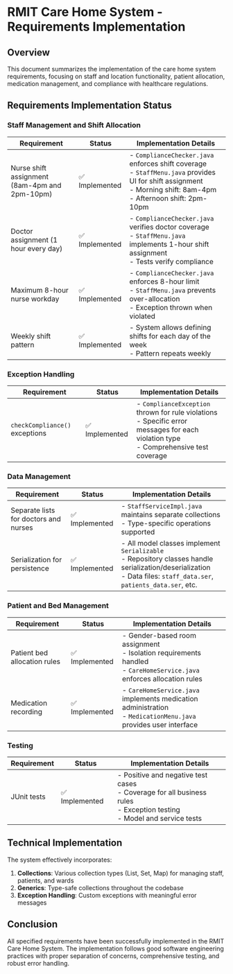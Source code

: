 # RMIT Care Home System - Requirements Implementation

## Overview
This document summarizes the implementation of the care home system requirements, focusing on staff and location functionality, patient allocation, medication management, and compliance with healthcare regulations.

## Requirements Implementation Status

### Staff Management and Shift Allocation

| Requirement | Status | Implementation Details |
|-------------|--------|------------------------|
| Nurse shift assignment (8am-4pm and 2pm-10pm) | ✅ Implemented | - `ComplianceChecker.java` enforces shift coverage<br>- `StaffMenu.java` provides UI for shift assignment<br>- Morning shift: 8am-4pm<br>- Afternoon shift: 2pm-10pm |
| Doctor assignment (1 hour every day) | ✅ Implemented | - `ComplianceChecker.java` verifies doctor coverage<br>- `StaffMenu.java` implements 1-hour shift assignment<br>- Tests verify compliance |
| Maximum 8-hour nurse workday | ✅ Implemented | - `ComplianceChecker.java` enforces 8-hour limit<br>- `StaffMenu.java` prevents over-allocation<br>- Exception thrown when violated |
| Weekly shift pattern | ✅ Implemented | - System allows defining shifts for each day of the week<br>- Pattern repeats weekly |

### Exception Handling

| Requirement | Status | Implementation Details |
|-------------|--------|------------------------|
| `checkCompliance()` exceptions | ✅ Implemented | - `ComplianceException` thrown for rule violations<br>- Specific error messages for each violation type<br>- Comprehensive test coverage |

### Data Management

| Requirement | Status | Implementation Details |
|-------------|--------|------------------------|
| Separate lists for doctors and nurses | ✅ Implemented | - `StaffServiceImpl.java` maintains separate collections<br>- Type-specific operations supported |
| Serialization for persistence | ✅ Implemented | - All model classes implement `Serializable`<br>- Repository classes handle serialization/deserialization<br>- Data files: `staff_data.ser`, `patients_data.ser`, etc. |

### Patient and Bed Management

| Requirement | Status | Implementation Details |
|-------------|--------|------------------------|
| Patient bed allocation rules | ✅ Implemented | - Gender-based room assignment<br>- Isolation requirements handled<br>- `CareHomeService.java` enforces allocation rules |
| Medication recording | ✅ Implemented | - `CareHomeService.java` implements medication administration<br>- `MedicationMenu.java` provides user interface |

### Testing

| Requirement | Status | Implementation Details |
|-------------|--------|------------------------|
| JUnit tests | ✅ Implemented | - Positive and negative test cases<br>- Coverage for all business rules<br>- Exception testing<br>- Model and service tests |

## Technical Implementation

The system effectively incorporates:

1. **Collections**: Various collection types (List, Set, Map) for managing staff, patients, and wards
2. **Generics**: Type-safe collections throughout the codebase
3. **Exception Handling**: Custom exceptions with meaningful error messages

## Conclusion

All specified requirements have been successfully implemented in the RMIT Care Home System. The implementation follows good software engineering practices with proper separation of concerns, comprehensive testing, and robust error handling.
